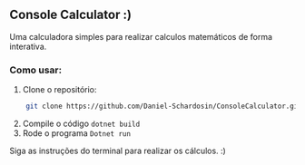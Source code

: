 ## Console Calculator :) 

Uma calculadora simples para realizar calculos matemáticos de forma interativa.

### Como usar:

1. Clone o repositório:

```bash
    git clone https://github.com/Daniel-Schardosin/ConsoleCalculator.git
````
2. Compile o código
   `dotnet build`
4. Rode o programa
   `Dotnet run`

Siga as instruções do terminal para realizar os cálculos. :) 
